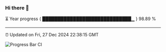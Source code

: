 ### Hi there 👋

⏳ Year progress { █████████████████████████████▁ } 98.89 %

---

⏰ Updated on Fri, 27 Dec 2024 22:38:15 GMT

![Progress Bar CI](https://github.com/IshwaranRudhara/GIT-ACTION/workflows/Progress%20Bar%20CI/badge.svg)
